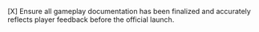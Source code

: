[X] Ensure all gameplay documentation has been finalized and accurately reflects player feedback before the official launch.